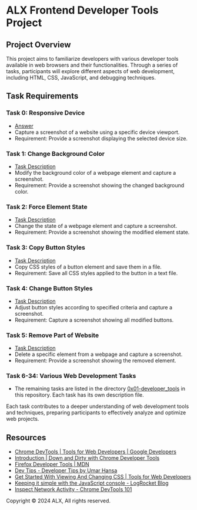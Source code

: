# ALX Frontend Developer Tools Project

## Project Overview

This project aims to familiarize developers with various developer tools available in web browsers and their functionalities. Through a series of tasks, participants will explore different aspects of web development, including HTML, CSS, JavaScript, and debugging techniques.

## Task Requirements

### Task 0: Responsive Device
- [Answer](/0-responsive_device.png)
- Capture a screenshot of a website using a specific device viewport.
- Requirement: Provide a screenshot displaying the selected device size.

### Task 1: Change Background Color
- [Task Description](0x01-developer_tools/1-change_bg_color.png)
- Modify the background color of a webpage element and capture a screenshot.
- Requirement: Provide a screenshot showing the changed background color.

### Task 2: Force Element State
- [Task Description](0x01-developer_tools/2-pathways_menu.png)
- Change the state of a webpage element and capture a screenshot.
- Requirement: Provide a screenshot showing the modified element state.

### Task 3: Copy Button Styles
- [Task Description](0x01-developer_tools/3-button_styles)
- Copy CSS styles of a button element and save them in a file.
- Requirement: Save all CSS styles applied to the button in a text file.

### Task 4: Change Button Styles
- [Task Description](0x01-developer_tools/4-new_buttons.png)
- Adjust button styles according to specified criteria and capture a screenshot.
- Requirement: Capture a screenshot showing all modified buttons.

### Task 5: Remove Part of Website
- [Task Description](0x01-developer_tools/5-deleted_elements.png)
- Delete a specific element from a webpage and capture a screenshot.
- Requirement: Provide a screenshot showing the removed element.

### Task 6-34: Various Web Development Tasks
- The remaining tasks are listed in the directory [0x01-developer_tools](0x01-developer_tools) in this repository. Each task has its own description file.

Each task contributes to a deeper understanding of web development tools and techniques, preparing participants to effectively analyze and optimize web projects.

## Resources
- [Chrome DevTools | Tools for Web Developers | Google Developers](https://developers.google.com/web/tools/chrome-devtools)
- [Introduction | Down and Dirty with Chrome Developer Tools](https://www.html5rocks.com/en/tutorials/developertools/part1/)
- [Firefox Developer Tools | MDN](https://developer.mozilla.org/en-US/docs/Tools)
- [Dev Tips - Developer Tips by Umar Hansa](https://umaar.com/dev-tips/)
- [Get Started With Viewing And Changing CSS | Tools for Web Developers](https://developers.google.com/web/tools/chrome-devtools/css)
- [Keeping it simple with the JavaScript console - LogRocket Blog](https://blog.logrocket.com/keeping-it-simple-with-the-javascript-console/)
- [Inspect Network Activity - Chrome DevTools 101](https://www.devtools.life/)

Copyright © 2024 ALX, All rights reserved.

